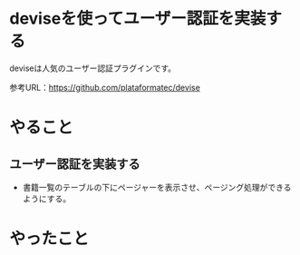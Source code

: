# deviseを使ってユーザー認証を実装する

deviseは人気のユーザー認証プラグインです。

参考URL：https://github.com/plataformatec/devise

# やること

## ユーザー認証を実装する
- 書籍一覧のテーブルの下にページャーを表示させ、ページング処理ができるようにする。

# やったこと


